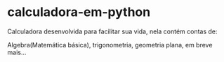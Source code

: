 # calculadora-em-python
Calculadora desenvolvida para facilitar sua vida, nela contém contas de:

Algebra(Matemática básica), trigonometria, geometria plana, em breve mais...
